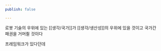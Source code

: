 ```yaml
---
publish: false

---
```

로봇 기술의 우위에 있는 [[생각/국가]]가 [[생각/생산성]]의 우위에 있을 것이고 국가간 패권을 거머쥘 것이다

프레임워크가 있다던데